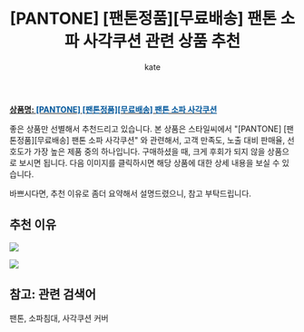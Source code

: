﻿---
layout: post
title:  "[PANTONE] [팬톤정품][무료배송] 팬톤 소파 사각쿠션 관련 상품 추천"
author: kate
categories: [ 가구/인테리어 ]
tags: [팬톤, 소파침대, 사각쿠션 커버]
image: https://www.stylec.co.kr/data/item/1614153565/thumb-7J206647KeA9_500x500.jpg 
description: "스타일씨에서 [PANTONE] [팬톤정품][무료배송] 팬톤 소파 사각쿠션 관련 상품으로 가장 고객 선호도가 높은 제품 중 하나입니다."
---

<a href="https://www.stylec.co.kr/shop/item.php?it_id=1614153565&cid=2373320707"><b>상품명: <font color='#01579B'>[PANTONE] [팬톤정품][무료배송] 팬톤 소파 사각쿠션</font></b></a>

좋은 상품만 선별해서 추천드리고 있습니다.
본 상품은 스타일씨에서 "[PANTONE] [팬톤정품][무료배송] 팬톤 소파 사각쿠션" 와 관련해서, 고객 만족도, 노출 대비 판매율, 선호도가 가장 높은 제품 중의 하나입니다.
구매하셨을 때, 크게 후회가 되지 않을 상품으로 보시면 됩니다. 
다음 이미지를 클릭하시면 해당 상품에 대한 상세 내용을 보실 수 있습니다.

바쁘시다면, 추천 이유로 좀더 요약해서 설명드렸으니, 참고 부탁드립니다.

## 추천 이유 

<a href="https://www.stylec.co.kr/data/item/1614153565/thumb-7J206647KeA1_500x500.jpg"><img src="https://stylec.co.kr/data/editor/2102/2949861915_1614153342.175_1614153565.jpg"></a> 

<img src="https://www.stylec.co.kr/data/editor/2010/2949861915_1603344724.3114.png">

## 참고: 관련 검색어    
팬톤, 소파침대, 사각쿠션 커버